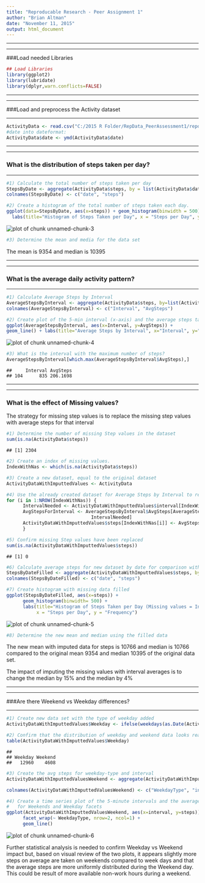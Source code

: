 ```yaml
---
title: "Reproducable Research - Peer Assignment 1"
author: "Brian Altman"
date: "November 11, 2015"
output: html_document
---
```

***
***
###Load needed Libraries


```r
## Load Libraries
library(ggplot2)
library(lubridate)
library(dplyr,warn.conflicts=FALSE)
```

***
***
###Load and preprocess the Activity dataset
***

```r
ActivityData <- read.csv("C:/2015 R Folder/RepData_PeerAssessment1/repdata-data-activity/activity.csv")
#date into dateformat:
ActivityData$date <- ymd(ActivityData$date)
```

***
***
### What is the distribution of steps taken per day?
***

```r
#1) Calculate the total number of steps taken per day 
StepsByDate <- aggregate(ActivityData$steps, by = list(ActivityData$date), FUN=sum, na.rm=TRUE)
colnames(StepsByDate) <- c("date", "steps")

#2) Create a histogram of the total number of steps taken each day.
ggplot(data=StepsByDate, aes(x=steps)) + geom_histogram(binwidth = 500) +
  labs(title="Histogram of Steps Taken per Day", x = "Steps per Day", y = "Frequency")  
```

![plot of chunk unnamed-chunk-3](figure/unnamed-chunk-3-1.png) 

```r
#3) Determine the mean and media for the data set  
```

The mean is 9354 and median is 10395

***
***
### What is the average daily activity pattern?
***

```r
#1) Calculate Average Steps by Interval
AverageStepsByInterval <- aggregate(ActivityData$steps, by=list(ActivityData$interval), FUN=mean, na.rm=TRUE)
colnames(AverageStepsByInterval) <- c("Interval", "AvgSteps")

#2) Create plot of the 5-min interval (x-axis) and the average steps taken, averaged across all days (y-axis)
ggplot(AverageStepsByInterval, aes(x=Interval, y=AvgSteps)) + 
geom_line() + labs(title="Average Steps by Interval", x="Interval", y="Average Steps Taken Across All Days")
```

![plot of chunk unnamed-chunk-4](figure/unnamed-chunk-4-1.png) 

```r
#3) What is the interval with the maximum number of steps?
AverageStepsByInterval[which.max(AverageStepsByInterval$AvgSteps),]
```

```
##     Interval AvgSteps
## 104      835 206.1698
```

***
***
### What is the effect of Missing values?
The strategy for missing step values is to replace the missing step values with average steps for that interval


```r
#1) Determine the number of missing Step values in the dataset
sum(is.na(ActivityData$steps))
```

```
## [1] 2304
```

```r
#2) Create an index of missing values. 
IndexWithNas <- which(is.na(ActivityData$steps))

#3) Create a new dataset, equal to the original dataset
ActivityDataWithImputtedValues <- ActivityData

#4) Use the already created dataset for Average Steps by Interval to replace missing values in the new data set
for (i in 1:NROW(IndexWithNas)) {
      IntervalNeeded <- ActivityDataWithImputtedValues$interval[IndexWithNas[i]]
      AvgStepsForInterval <- AverageStepsByInterval$AvgSteps[AverageStepsByInterval$Interval ==
                               IntervalNeeded]
      ActivityDataWithImputtedValues$steps[IndexWithNas[i]] <- AvgStepsForInterval
      }

#5) Confirm missing Step values have been replaced
sum(is.na(ActivityDataWithImputtedValues$steps))
```

```
## [1] 0
```

```r
#6) Calculate average steps for new dataset by date for comparison with original histogram
StepsByDateFilled <- aggregate(ActivityDataWithImputtedValues$steps, by=list(ActivityDataWithImputtedValues$date),FUN=sum, na.rm=TRUE)
colnames(StepsByDateFilled) <- c("date", "steps")

#7) Create histogram with missing data filled
ggplot(StepsByDateFilled, aes(x=steps)) +
      geom_histogram(binwidth= 500) +
      labs(title="Histogram of Steps Taken per Day (Missing values = Interval Avg)", 
           x = "Steps per Day", y = "Frequency") 
```

![plot of chunk unnamed-chunk-5](figure/unnamed-chunk-5-1.png) 

```r
#8) Determine the new mean and median using the filled data
```
The new mean with imputed data for steps is 10766 and median is 10766
compared to the original mean 9354 and median 10395 of the original data set.

The impact of imputing the missing values with interval averages is to change the median by 15% and the median by 4%

***
***
###Are there Weekend vs Weekday differences?
***


```r
#1) Create new data set with the type of weekday added
ActivityDataWithImputtedValues$Weekday <- ifelse(weekdays(as.Date(ActivityDataWithImputtedValues$date)) %in% c("Saturday","Sunday"), "Weekend","Weekday")

#2) Confirm that the distribution of weekday and weekend data looks reasonable
table(ActivityDataWithImputtedValues$Weekday)
```

```
## 
## Weekday Weekend 
##   12960    4608
```

```r
#3) Create the avg steps for weekday-type and interval
ActivityDataWithImputtedValuesWeekend <- aggregate(ActivityDataWithImputtedValues$steps, by=list(ActivityDataWithImputtedValues$Weekday, ActivityDataWithImputtedValues$interval), FUN=mean, na.rm=TRUE)

colnames(ActivityDataWithImputtedValuesWeekend) <- c("WeekdayType", "interval", "steps")

#4) Create a time series plot of the 5-minute intervals and the average number of steps taken, 
#   for Weekends and Weekday facets 
ggplot(ActivityDataWithImputtedValuesWeekend, aes(x=interval, y=steps)) +
      facet_wrap(~ WeekdayType, nrow=2, ncol=1) + 
      geom_line()
```

![plot of chunk unnamed-chunk-6](figure/unnamed-chunk-6-1.png) 

Further statistical analysis is needed to confirm Weekday vs Weekend impact but, based on visual review of the two plots, it appears slightly more steps on average are taken on weekends compared to week days and that the average steps are more uniformly distributed during the Weekend day. This could be result of more available non-work hours during a weekend.
